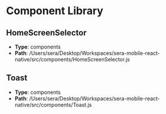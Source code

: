 # Component Library

## HomeScreenSelector

- **Type**: components
- **Path**: /Users/sera/Desktop/Workspaces/sera-mobile-react-native/src/components/HomeScreenSelector.js

## Toast

- **Type**: components
- **Path**: /Users/sera/Desktop/Workspaces/sera-mobile-react-native/src/components/Toast.js

